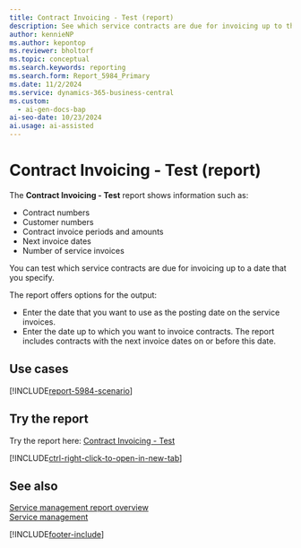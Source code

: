 ```yaml
---
title: Contract Invoicing - Test (report)
description: See which service contracts are due for invoicing up to the date that you specify.
author: kennieNP
ms.author: kepontop
ms.reviewer: bholtorf
ms.topic: conceptual
ms.search.keywords: reporting
ms.search.form: Report_5984_Primary
ms.date: 11/2/2024
ms.service: dynamics-365-business-central
ms.custom:
  - ai-gen-docs-bap
ai-seo-date: 10/23/2024
ai.usage: ai-assisted
---
```


# Contract Invoicing - Test (report)

The **Contract Invoicing - Test** report shows information such as:

- Contract numbers
- Customer numbers
- Contract invoice periods and amounts
- Next invoice dates
- Number of service invoices

You can test which service contracts are due for invoicing up to a date that you specify.

The report offers options for the output:

- Enter the date that you want to use as the posting date on the service invoices.
- Enter the date up to which you want to invoice contracts. The report includes contracts with the next invoice dates on or before this date.

## Use cases

[!INCLUDE[report-5984-scenario](../includes/report-5984-scenario-include.md)]

<!-- 

Prompt

Below is a report in an ERP system. Provide 3-4 use cases for different personas working with project management or finance for projects.

Format like this:    
  
As a <persona>, use the report to    
* use case 1  
* use case 2    

Do not capitalize the persona names. 

Do not start lines with "Use the data to"

## Report name
Contract Invoicing - Test

## Report description

### What the report does

### Use cases

Please include your data sources and URLs

-->

## Try the report

Try the report here: [Contract Invoicing - Test](https://businesscentral.dynamics.com?report=5984)

[!INCLUDE[ctrl-right-click-to-open-in-new-tab](../includes/ctrl-right-click-to-open-in-new-tab.md)]

## See also

[Service management report overview](../service-reports.md)  
[Service management](../service-service.md)  

[!INCLUDE[footer-include](../includes/footer-banner.md)]